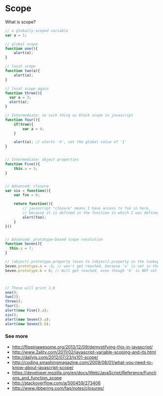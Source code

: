 # Scope

What is scope?

```js
// a globally-scoped variable
var a = 1;

// global scope
function one(){
    alert(a);
}

// local scope
function two(a){
    alert(a);
}

// local scope again
function three(){
  var a = 3;
  alert(a);
}

// Intermediate: no such thing as block scope in javascript
function four(){
    if(true){
        var a = 4;
    }

    alert(a); // alerts '4', not the global value of '1'
}


// Intermediate: object properties
function Five(){
    this.a = 5;
}


// Advanced: closure
var six = function(){
    var foo = 6;

    return function(){
        // javascript "closure" means I have access to foo in here,
        // because it is defined in the function in which I was defined.
        alert(foo);
    }
}()


// Advanced: prototype-based scope resolution
function Seven(){
  this.a = 7;
}

// [object].prototype.property loses to [object].property in the lookup chain
Seven.prototype.a = -1; // won't get reached, because 'a' is set in the constructor above.
Seven.prototype.b = 8; // Will get reached, even though 'b' is NOT set in the constructor.



// These will print 1-8
one();
two(2);
three();
four();
alert(new Five().a);
six();
alert(new Seven().a);
alert(new Seven().b);
```


### See more

- http://flippinawesome.org/2013/12/09/demystifying-this-in-javascript/
- http://www.2ality.com/2011/02/javascript-variable-scoping-and-its.html
- http://dailyjs.com/2012/07/23/js101-scope/
- http://coding.smashingmagazine.com/2009/08/01/what-you-need-to-know-about-javascript-scope/
- https://developer.mozilla.org/en/docs/Web/JavaScript/Reference/Functions_and_function_scope
- http://stackoverflow.com/a/500459/273406
- http://www.jibbering.com/faq/notes/closures/
